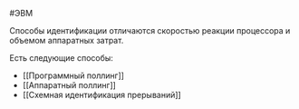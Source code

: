 #ЭВМ 

Способы идентификации отличаются скоростью реакции процессора и объемом аппаратных затрат.

Есть следующие способы:
- [[Программный поллинг]]
- [[Аппаратный поллинг]]
- [[Схемная идентификация прерываний]]